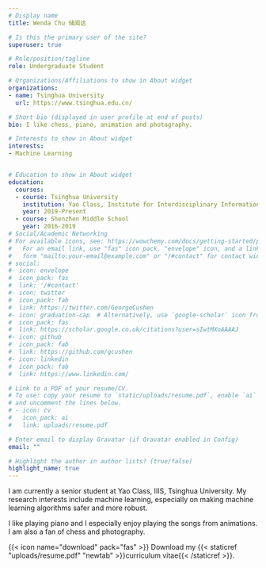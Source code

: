 ```yaml
---
# Display name
title: Wenda Chu 储闻达

# Is this the primary user of the site?
superuser: true

# Role/position/tagline
role: Undergraduate Student

# Organizations/Affiliations to show in About widget
organizations:
- name: Tsinghua University
  url: https://www.tsinghua.edu.cn/

# Short bio (displayed in user profile at end of posts)
bio: I like chess, piano, animation and photography.

# Interests to show in About widget
interests:
- Machine Learning


# Education to show in About widget
education:
  courses:
  - course: Tsinghua University
    institution: Yao Class, Institute for Interdisciplinary Information Sciences
    year: 2019-Present
  - course: Shenzhen Middle School
    year: 2016-2019
# Social/Academic Networking
# For available icons, see: https://wowchemy.com/docs/getting-started/page-builder/#icons
#   For an email link, use "fas" icon pack, "envelope" icon, and a link in the
#   form "mailto:your-email@example.com" or "/#contact" for contact widget.
# social:
#- icon: envelope
#  icon_pack: fas
#  link: '/#contact'
#- icon: twitter
#  icon_pack: fab
#  link: https://twitter.com/GeorgeCushen
#- icon: graduation-cap  # Alternatively, use `google-scholar` icon from `ai` icon pack
#  icon_pack: fas
#  link: https://scholar.google.co.uk/citations?user=sIwtMXoAAAAJ
#- icon: github
#  icon_pack: fab
#  link: https://github.com/gcushen
#- icon: linkedin
#  icon_pack: fab
#  link: https://www.linkedin.com/

# Link to a PDF of your resume/CV.
# To use: copy your resume to `static/uploads/resume.pdf`, enable `ai` icons in `params.toml`, 
# and uncomment the lines below.
# - icon: cv
#   icon_pack: ai
#   link: uploads/resume.pdf

# Enter email to display Gravatar (if Gravatar enabled in Config)
email: ""

# Highlight the author in author lists? (true/false)
highlight_name: true
---
```


I am currently a senior student at Yao Class, IIIS, Tsinghua University. My research interests include machine learning, especially on making machine learning algorithms safer and more robust.

I like playing piano and I especially enjoy playing the songs from animations. I am also a fan of chess and photography.

{{< icon name="download" pack="fas" >}} Download my {{< staticref "uploads/resume.pdf" "newtab" >}}curriculum vitae{{< /staticref >}}.
